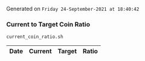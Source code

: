 Generated on `Friday 24-September-2021 at 18:40:42`

### Current to Target Coin Ratio
`current_coin_ratio.sh`

Date|Current|Target|Ratio
---|---|---|---
